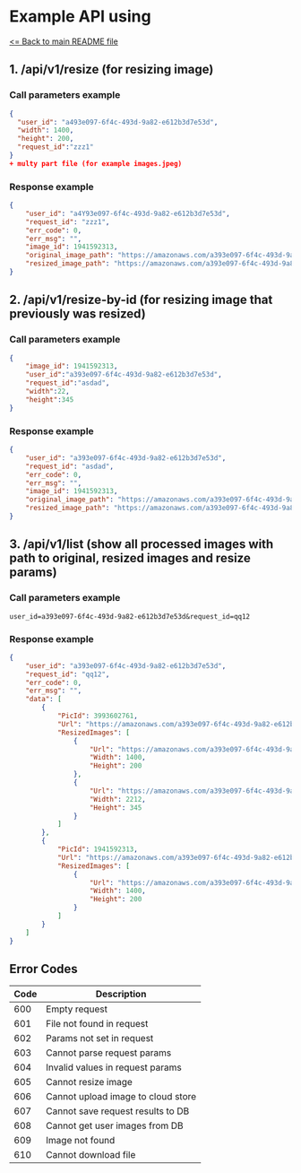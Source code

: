 # Example API using

[<= Back to main README file](README.md)

## 1. /api/v1/resize (for resizing image)
 
### Call parameters example
```json
{
  "user_id": "a493e097-6f4c-493d-9a82-e612b3d7e53d", 
  "width": 1400, 
  "height": 200, 
  "request_id":"zzz1"
}
+ multy part file (for example images.jpeg)
```
### Response example
```json
{
    "user_id": "a4Y93e097-6f4c-493d-9a82-e612b3d7e53d",
    "request_id": "zzz1",
    "err_code": 0,
    "err_msg": "",
    "image_id": 1941592313,
    "original_image_path": "https://amazonaws.com/a393e097-6f4c-493d-9a82-e612b3d7e53d/1941592313/images.jpeg",
    "resized_image_path": "https://amazonaws.com/a393e097-6f4c-493d-9a82-e612b3d7e53d/1941592313/images_1400x200.jpeg"
}
```
## 2. /api/v1/resize-by-id (for resizing image that previously was resized)

### Call parameters example
```json
{
	"image_id": 1941592313,
	"user_id":"a393e097-6f4c-493d-9a82-e612b3d7e53d",
	"request_id":"asdad",
	"width":22,
	"height":345
}
```
### Response example
```json
{
    "user_id": "a393e097-6f4c-493d-9a82-e612b3d7e53d",
    "request_id": "asdad",
    "err_code": 0,
    "err_msg": "",
    "image_id": 1941592313,
    "original_image_path": "https://amazonaws.com/a393e097-6f4c-493d-9a82-e612b3d7e53d/1941592313/images.jpeg",
    "resized_image_path": "https://amazonaws.com/a393e097-6f4c-493d-9a82-e612b3d7e53d/1941592313/images_22x345.jpeg"
}
```
## 3. /api/v1/list (show all processed images with path to original, resized images and resize params)

### Call parameters example
```text
user_id=a393e097-6f4c-493d-9a82-e612b3d7e53d&request_id=qq12
```
### Response example
```json
{
    "user_id": "a393e097-6f4c-493d-9a82-e612b3d7e53d",
    "request_id": "qq12",
    "err_code": 0,
    "err_msg": "",
    "data": [
        {
            "PicId": 3993602761,
            "Url": "https://amazonaws.com/a393e097-6f4c-493d-9a82-e612b3d7e53d/3993602761/ca760b70976b52578da88e06973af542.jpg",
            "ResizedImages": [
                {
                    "Url": "https://amazonaws.com/a393e097-6f4c-493d-9a82-e612b3d7e53d/3993602761/ca760b70976b52578da88e06973af542_1400x200.jpeg",
                    "Width": 1400,
                    "Height": 200
                },
                {
                    "Url": "https://amazonaws.com/a393e097-6f4c-493d-9a82-e612b3d7e53d/3993602761/ca760b70976b52578da88e06973af542_2212x345.jpeg",
                    "Width": 2212,
                    "Height": 345
                }
            ]
        },
        {
            "PicId": 1941592313,
            "Url": "https://amazonaws.com/a393e097-6f4c-493d-9a82-e612b3d7e53d/1941592313/images_resized_300_400.jpeg",
            "ResizedImages": [
                {
                    "Url": "https://amazonaws.com/a393e097-6f4c-493d-9a82-e612b3d7e53d/1941592313/images_resized_300_400_1400x200.jpeg",
                    "Width": 1400,
                    "Height": 200
                }
            ]
        }
    ]
}
```

## Error Codes
| Code| Description | 
| --- | --- |
| 600 | Empty request |
| 601 | File not found in request |
| 602 | Params not set in request |
| 603 | Cannot parse request params |
| 604 | Invalid values in request params |
| 605 | Cannot resize image |
| 606 | Cannot upload image to cloud store |
| 607 | Cannot save request results to DB |
| 608 | Cannot get user images from DB |
| 609 | Image not found |
| 610 | Cannot download file |

